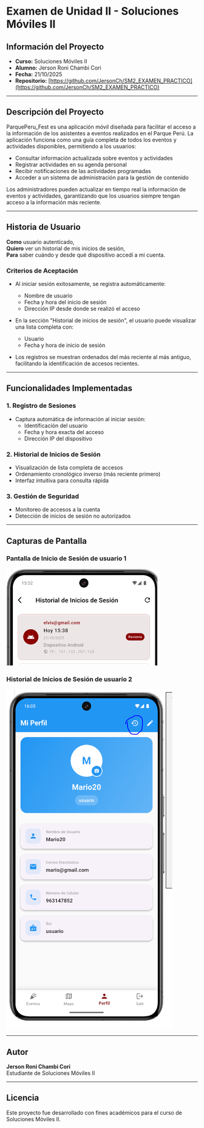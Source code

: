 # Examen de Unidad II - Soluciones Móviles II

## Información del Proyecto

- **Curso:** Soluciones Móviles II
- **Alumno:** Jerson Roni Chambi Cori
- **Fecha:** 21/10/2025
- **Repositorio:** [https://github.com/JersonCh/SM2_EXAMEN_PRACTICO](https://github.com/JersonCh/SM2_EXAMEN_PRACTICO)

---

## Descripción del Proyecto

ParquePeru_Fest es una aplicación móvil diseñada para facilitar el acceso a la información de los asistentes a eventos realizados en el Parque Perú. La aplicación funciona como una guía completa de todos los eventos y actividades disponibles, permitiendo a los usuarios:

- Consultar información actualizada sobre eventos y actividades
- Registrar actividades en su agenda personal
- Recibir notificaciones de las actividades programadas
- Acceder a un sistema de administración para la gestión de contenido

Los administradores pueden actualizar en tiempo real la información de eventos y actividades, garantizando que los usuarios siempre tengan acceso a la información más reciente.

---

## Historia de Usuario

**Como** usuario autenticado,  
**Quiero** ver un historial de mis inicios de sesión,  
**Para** saber cuándo y desde qué dispositivo accedí a mi cuenta.

### Criterios de Aceptación

- Al iniciar sesión exitosamente, se registra automáticamente:
  - Nombre de usuario
  - Fecha y hora del inicio de sesión
  - Dirección IP desde donde se realizó el acceso

- En la sección "Historial de inicios de sesión", el usuario puede visualizar una lista completa con:
  - Usuario
  - Fecha y hora de inicio de sesión

- Los registros se muestran ordenados del más reciente al más antiguo, facilitando la identificación de accesos recientes.

---

## Funcionalidades Implementadas

### 1. Registro de Sesiones
- Captura automática de información al iniciar sesión:
  - Identificación del usuario
  - Fecha y hora exacta del acceso
  - Dirección IP del dispositivo

### 2. Historial de Inicios de Sesión
- Visualización de lista completa de accesos
- Ordenamiento cronológico inverso (más reciente primero)
- Interfaz intuitiva para consulta rápida

### 3. Gestión de Seguridad
- Monitoreo de accesos a la cuenta
- Detección de inicios de sesión no autorizados

---

## Capturas de Pantalla

### Pantalla de Inicio de Sesión de usuario 1
![Imagen 1](imagen1.png)

### Historial de Inicios de Sesión de usuario 2
![Imagen 2](imagen2.png)

---

## Autor

**Jerson Roni Chambi Cori**  
Estudiante de Soluciones Móviles II

---

## Licencia

Este proyecto fue desarrollado con fines académicos para el curso de Soluciones Móviles II.